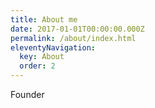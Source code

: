 ```yaml
---
title: About me
date: 2017-01-01T00:00:00.000Z
permalink: /about/index.html
eleventyNavigation:
  key: About
  order: 2
---
```

Founder